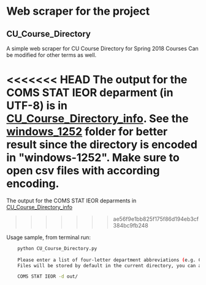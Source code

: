 # Web scraper for the project

## CU_Course_Directory

A simple web scraper for CU Course Directory for Spring 2018 Courses
Can be modified for other terms as well.

<<<<<<< HEAD
The output for the COMS STAT IEOR deparment (in UTF-8) is in [CU_Course_Directory_info](./CU_Course_Directory_info). See the [windows_1252](./CU_Course_Directory_info/Encoding_windows_1252) folder for better result since the directory is encoded in "windows-1252". Make sure to open csv files with according encoding.
=======
The output for the COMS STAT IEOR deparments in [CU_Course_Directory_info](./CU_Course_Directory_info)
>>>>>>> ae56f9e1bb825f175f86d194eb3cf384bc9fb248


Usage sample, from terminal run:

``` bash
    python CU_Course_Directory.py 
    
    Please enter a list of four-letter department abbreviations (e.g. COMS, HIST, MATH) to get csv files of course information.
    Files will be stored by default in the current directory, you can also change the directory with "-d" flag + directory:

    COMS STAT IEOR -d out/
```

    
